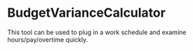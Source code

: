 # BudgetVarianceCalculator
This tool can be used to plug in a work schedule and examine hours/pay/overtime quickly.
